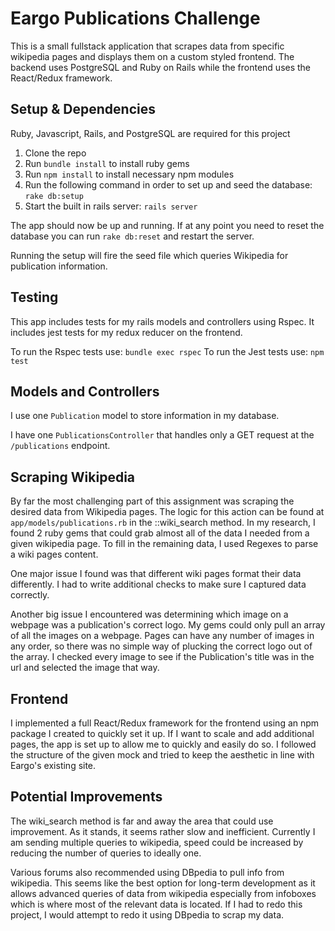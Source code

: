 # Eargo Publications Challenge

This is a small fullstack application that scrapes data from specific wikipedia pages and displays them on a custom styled frontend. The backend uses PostgreSQL and Ruby on Rails while the frontend uses the React/Redux framework.

## Setup & Dependencies
Ruby, Javascript, Rails, and PostgreSQL are required for this project
1. Clone the repo
2. Run `bundle install` to install ruby gems
3. Run `npm install` to install necessary npm modules
4. Run the following command in order to set up and seed the database: `rake db:setup`
5. Start the built in rails server: `rails server`

The app should now be up and running. If at any point you need to reset the database you can run `rake db:reset` and restart the server.

Running the setup will fire the seed file which queries Wikipedia for publication information.

## Testing

This app includes tests for my rails models and controllers using Rspec. It includes jest tests for my redux reducer on the frontend.

To run the Rspec tests use: `bundle exec rspec`
To run the Jest tests use: `npm test`

## Models and Controllers

I use one `Publication` model to store information in my database.

I have one `PublicationsController` that handles only a GET request at the `/publications` endpoint.

## Scraping Wikipedia

By far the most challenging part of this assignment was scraping the desired data from Wikipedia pages. The logic for this action can be found at `app/models/publications.rb` in the ::wiki_search method. In my research, I found 2 ruby gems that could grab almost all of the data I needed from a given wikipedia page. To fill in the remaining data, I used Regexes to parse a wiki pages content.

One major issue I found was that different wiki pages format their data differently. I had to write additional checks to make sure I captured data correctly.

Another big issue I encountered was determining which image on a webpage was a publication's correct logo. My gems could only pull an array of all the images on a webpage. Pages can have any number of images in any order, so there was no simple way of plucking the correct logo out of the array. I checked every image to see if the Publication's title was in the url and selected the image that way.

## Frontend

I implemented a full React/Redux framework for the frontend using an npm package I created to quickly set it up. If I want to scale and add additional pages, the app is set up to allow me to quickly and easily do so. I followed the structure of the given mock and tried to keep the aesthetic in line with Eargo's existing site.

## Potential Improvements

The wiki_search method is far and away the area that could use improvement. As it stands, it seems rather slow and inefficient. Currently I am sending multiple queries to wikipedia, speed could be increased by reducing the number of queries to ideally one.

Various forums also recommended using DBpedia to pull info from wikipedia. This seems like the best option for long-term development as it allows advanced queries of data from wikipedia especially from infoboxes which is where most of the relevant data is located. If I had to redo this project, I would attempt to redo it using DBpedia to scrap my data.
